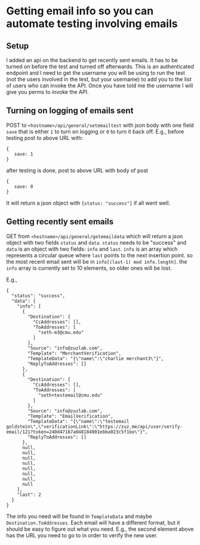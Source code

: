 # Getting email info so you can automate testing involving emails

## Setup

I added an api on the backend to get recently sent emails.  It has to
be turned on before the test and turned off afterwards.  This is an
authenticated endpoint and I need to get the username you will be
using to run the test (not the users involved in the test, but your
username) to add you to the list of users who can invoke the API.
Once you have told me the username I will give you perms to invoke the
API.

## Turning on logging of emails sent

POST to `<hostname>/api/general/setemailtest` with json body with one field `save` that is either `1` to turn on logging or `0` to turn it back off.  E.g., before testing post to above URL with:

```
{
   save: 1
}
```

after testing is done, post to above URL with body of post

```
{
   save: 0
}
```

It will return a json object with `{status: "success"}` if all went well.

## Getting recently sent emails

GET from `<hostname>/api/general/getemaildata` which will return a
json object with two fields `status` and `data`.  `status` needs to be
"success" and `data` is an object with two fields: `info` and `last`.
`info` is an array which represents a circular queue where `last`
points to the next insertion point.  so the most recent email sent
will be in `info[(last-1) mod info.length]`.  the `info` array is
currently set to 10 elements, so older ones will be lost.

E.g.,

```
{
  "status": "success",
  "data": {
    "info": [
      {
        "Destination": {
          "CcAddresses": [],
          "ToAddresses": [
            "seth-m3@cmu.edu"
          ]
        },
        "Source": "info@zuzlab.com",
        "Template": "MerchantVerification",
        "TemplateData": "{\"name\":\"charlie merchant3\"}",
        "ReplyToAddresses": []
      },
      {
        "Destination": {
          "CcAddresses": [],
          "ToAddresses": [
            "seth+testemail@cmu.edu"
          ]
        },
        "Source": "info@zuzlab.com",
        "Template": "EmailVerification",
        "TemplateData": "{\"name\":\"testemail goldstein\",\"verificationLink\":\"https://zuz.me/api/user/verify-email/121?token=240d47167a048184901ebba023c5f1be\"}",
        "ReplyToAddresses": []
      },
      null,
      null,
      null,
      null,
      null,
      null,
      null,
      null
    ],
    "last": 2
  }
}
```

The info you need will be found in `TemplateData` and maybe
`Destination.ToAddresses`.  Each email will have a different format,
but it should be easy to figure out what you need.  E.g., the second
element above has the URL you need to go to in order to verify the new user.

